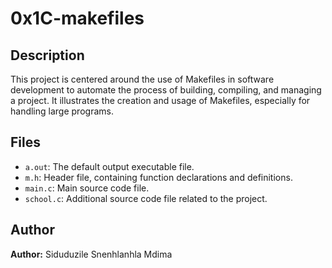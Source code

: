 # 0x1C-makefiles

## Description

This project is centered around the use of Makefiles in software development to automate the process of building, compiling, and managing a project. It illustrates the creation and usage of Makefiles, especially for handling large programs.

## Files

- `a.out`: The default output executable file.
- `m.h`: Header file, containing function declarations and definitions.
- `main.c`: Main source code file.
- `school.c`: Additional source code file related to the project.

## Author

**Author:** Siduduzile Snenhlanhla Mdima
